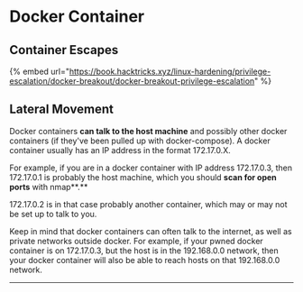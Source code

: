 # Docker Container

## Container Escapes

{% embed url="https://book.hacktricks.xyz/linux-hardening/privilege-escalation/docker-breakout/docker-breakout-privilege-escalation" %}

## Lateral Movement

Docker containers **can talk to the host machine** and possibly other docker containers (if they've been pulled up with docker-compose). A docker container usually has an IP address in the format 172.17.0.X.&#x20;

For example, if you are in a docker container with IP address 172.17.0.3, then 172.17.0.1 is probably the host machine, which you should **scan for open ports** with nmap**.**

172.17.0.2 is in that case probably another container, which may or may not be set up to talk to you.

Keep in mind that docker containers can often talk to the internet, as well as private networks outside docker. For example, if your pwned docker container is on 172.17.0.3, but the host is in the 192.168.0.0 network, then your docker container will also be able to reach hosts on that 192.168.0.0 network.

****
